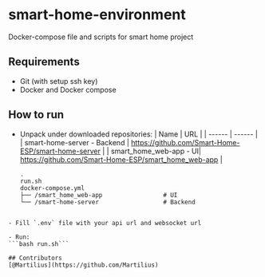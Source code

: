 # smart-home-environment
Docker-compose file and scripts for smart home project

## Requirements
- Git (with setup ssh key) 
- Docker and Docker compose

## How to run 
- Unpack under downloaded repositories: 
| Name | URL |
| ------ | ------ |
| smart-home-server - Backend | https://github.com/Smart-Home-ESP/smart-home-server |
| smart_home_web-app  - UI| https://github.com/Smart-Home-ESP/smart_home_web-app |
  ```
  .
  run.sh
  docker-compose.yml
  ├── /smart_home_web-app                 # UI
  └── /smart-home-server                  # Backend
```

- Fill `.env` file with your api url and websocket url

- Run:
```bash run.sh```

## Contributors 
[@Martilius](https://github.com/Martilius)
